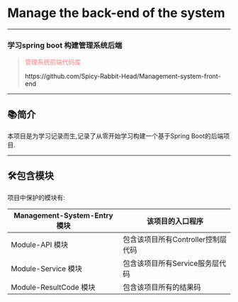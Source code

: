# Manage the back-end of the system

------

### 学习spring boot 构建管理系统后端

> <div>
>    <p style="color:#f38181;">
>        管理系统前端代码库
>    </p>
>    <a>https://github.com/Spicy-Rabbit-Head/Management-system-front-end</a>
> </div>

------

## 📚简介

本项目是为学习记录而生,记录了从零开始学习构建一个基于Spring Boot的后端项目.

------

## 🛠️包含模块

项目中保护的模块有:

| Management-System-Entry 模块 | 该项目的入口程序               |
|----------------------------|------------------------|
| Module-API 模块              | 包含该项目所有Controller控制层代码 |
| Module-Service 模块          | 包含该项目所有Service服务层代码    |
| Module-ResultCode 模块       | 包含该项目所有的结果码            |

